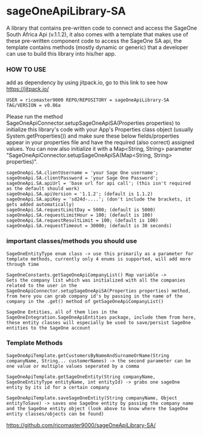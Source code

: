 # sageOneApiLibrary-SA
A library that contains pre-written code to connect and access the SageOne South Africa Api (v.1.1.2), it also comes with a template that makes use of these pre-written component code to access the SageOne SA api, the template contains methods (mostly dynamic or generic) that a developer can use to build this library into his/her app.

### HOW TO USE

add as dependency by using jitpack.io, go to this link to see how https://jitpack.io/

``
USER = ricomaster9000
REPO/REPOSITORY = sageOneApiLibrary-SA
TAG/VERSION = v0.86a
``

Please run the method SageOneApiConnector.setupSageOneApiSA(Properties properties) to initialize this library's code with your App's Properties class object (usually System.getProperties()) and make sure these below fields/properties appear in your properties file and have the required (also correct) assigned values. You can now also initialize it with a Map<String, String> parameter "SageOneApiConnector.setupSageOneApiSA(Map<String, String> properties)".

```
sageOneApi.SA.clientUsername = 'your Sage One username';
sageOneApi.SA.clientPassword = 'your Sage One Password';
sageOneApi.SA.apiUrl = 'base url for api call'; (this isn't required as the default should work)
sageOneApi.SA.apiVersion = '1.1.2'; (default is 1.1.2)
sageOneApi.SA.apiKey = 'sd24d-....'; (don't include the brackets, it gets added automatically)
sageOneApi.SA.requestLimitDay = 5000; (default is 5000)
sageOneApi.SA.requestLimitHour = 100; (default is 100)
sageOneApi.SA.requestResultLimit = 100; (default is 100)
sageOneApi.SA.requestTimeout = 30000; (default is 30 seconds)
```
### important classes/methods you should use

```
SageOneEntityType enum class -> use this primarily as a parameter for template methods, currently only 4 enums is supported, will add more through time

SageOneConstants.getSageOneApiCompanyList() Map variable -> 
Gets the company list which was initialized with all the companies related to the user in the SageOneApiConnector.setupSageOneApiSA(Properties properties) method, from here you can grab company id's by passing in the name of the company in the .get() method of getSageOneApiCompanyList()

SageOne Entities, all of them lies in the SageOneIntegration.SageOneApiEntities package, include them from here, these entity classes will especially be used to save/persist SageOne entities to the SageOne account

```

### Template Methods
```
SageOneApiTemplate.getCustomersByNameAndSurnameOrName(String companyName, String... customerNames) -> the second parameter can be one value or multiple values seperated by a comma
                                                                                   
SageOneApiTemplate.getSageOneEntity(String companyName, SageOneEntityType entityName, int entityId) -> grabs one sageOne entity by its id for a certain company

SageOneApiTemplate.saveSageOneEntity(String companyName, Object entityToSave) -> saves one SageOne entity by passing the company name and the SageOne entity object (look above to know where the SageOne entity classes/objects can be found)
```

https://github.com/ricomaster9000/sageOneApiLibrary-SA/
